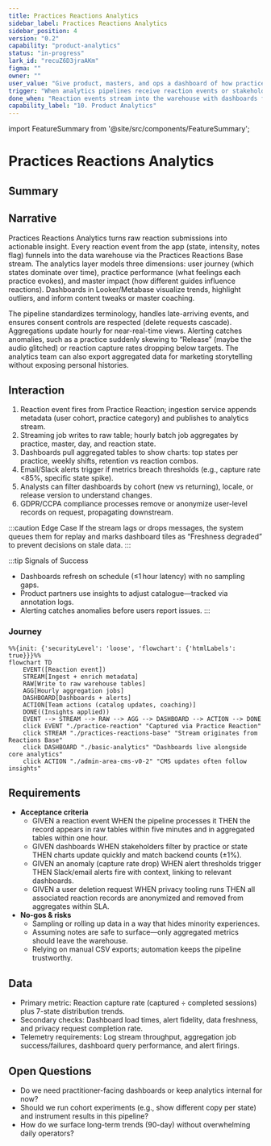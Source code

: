 ```yaml
---
title: Practices Reactions Analytics
sidebar_label: Practices Reactions Analytics
sidebar_position: 4
version: "0.2"
capability: "product-analytics"
status: "in-progress"
lark_id: "recuZ6D3jraAKm"
figma: ""
owner: ""
user_value: "Give product, masters, and ops a dashboard of how practices make people feel."
trigger: "When analytics pipelines receive reaction events or stakeholders open dashboards."
done_when: "Reaction events stream into the warehouse with dashboards for user, practice, and master insights."
capability_label: "10. Product Analytics"
---
```


import FeatureSummary from '@site/src/components/FeatureSummary';

# Practices Reactions Analytics

## Summary

<FeatureSummary />

## Narrative
Practices Reactions Analytics turns raw reaction submissions into actionable insight. Every reaction event from the app (state, intensity, notes flag) funnels into the data warehouse via the Practices Reactions Base stream. The analytics layer models three dimensions: user journey (which states dominate over time), practice performance (what feelings each practice evokes), and master impact (how different guides influence reactions). Dashboards in Looker/Metabase visualize trends, highlight outliers, and inform content tweaks or master coaching.

The pipeline standardizes terminology, handles late-arriving events, and ensures consent controls are respected (delete requests cascade). Aggregations update hourly for near-real-time views. Alerting catches anomalies, such as a practice suddenly skewing to “Release” (maybe the audio glitched) or reaction capture rates dropping below targets. The analytics team can also export aggregated data for marketing storytelling without exposing personal histories.

## Interaction
1. Reaction event fires from Practice Reaction; ingestion service appends metadata (user cohort, practice category) and publishes to analytics stream.
2. Streaming job writes to raw table; hourly batch job aggregates by practice, master, day, and reaction state.
3. Dashboards pull aggregated tables to show charts: top states per practice, weekly shifts, retention vs reaction combos.
4. Email/Slack alerts trigger if metrics breach thresholds (e.g., capture rate &lt;85%, specific state spike).
5. Analysts can filter dashboards by cohort (new vs returning), locale, or release version to understand changes.
6. GDPR/CCPA compliance processes remove or anonymize user-level records on request, propagating downstream.

:::caution Edge Case
If the stream lags or drops messages, the system queues them for replay and marks dashboard tiles as “Freshness degraded” to prevent decisions on stale data.
:::

:::tip Signals of Success
- Dashboards refresh on schedule (≤1 hour latency) with no sampling gaps.
- Product partners use insights to adjust catalogue—tracked via annotation logs.
- Alerting catches anomalies before users report issues.
:::

### Journey

```mermaid
%%{init: {'securityLevel': 'loose', 'flowchart': {'htmlLabels': true}}}%%
flowchart TD
    EVENT([Reaction event])
    STREAM[Ingest + enrich metadata]
    RAW[Write to raw warehouse tables]
    AGG[Hourly aggregation jobs]
    DASHBOARD[Dashboards + alerts]
    ACTION[Team actions (catalog updates, coaching)]
    DONE((Insights applied))
    EVENT --> STREAM --> RAW --> AGG --> DASHBOARD --> ACTION --> DONE
    click EVENT "./practice-reaction" "Captured via Practice Reaction"
    click STREAM "./practices-reactions-base" "Stream originates from Reactions Base"
    click DASHBOARD "./basic-analytics" "Dashboards live alongside core analytics"
    click ACTION "./admin-area-cms-v0-2" "CMS updates often follow insights"
```

## Requirements
- **Acceptance criteria**
  - GIVEN a reaction event WHEN the pipeline processes it THEN the record appears in raw tables within five minutes and in aggregated tables within one hour.
  - GIVEN dashboards WHEN stakeholders filter by practice or state THEN charts update quickly and match backend counts (±1%).
  - GIVEN an anomaly (capture rate drop) WHEN alert thresholds trigger THEN Slack/email alerts fire with context, linking to relevant dashboards.
  - GIVEN a user deletion request WHEN privacy tooling runs THEN all associated reaction records are anonymized and removed from aggregates within SLA.
- **No-gos & risks**
  - Sampling or rolling up data in a way that hides minority experiences.
  - Assuming notes are safe to surface—only aggregated metrics should leave the warehouse.
  - Relying on manual CSV exports; automation keeps the pipeline trustworthy.

## Data
- Primary metric: Reaction capture rate (captured ÷ completed sessions) plus 7-state distribution trends.
- Secondary checks: Dashboard load times, alert fidelity, data freshness, and privacy request completion rate.
- Telemetry requirements: Log stream throughput, aggregation job success/failures, dashboard query performance, and alert firings.

## Open Questions
- Do we need practitioner-facing dashboards or keep analytics internal for now?
- Should we run cohort experiments (e.g., show different copy per state) and instrument results in this pipeline?
- How do we surface long-term trends (90-day) without overwhelming daily operators?
